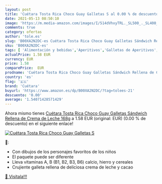 ```yaml
---
layout: post
title: 'Cuétara Tosta Rica Choco Guay Galletas S al 0.00 % de descuento'
date: 2021-05-13 08:50:10
image: 'https://m.media-amazon.com/images/I/514dVhxyTRL._SL500_._SL400_.jpg'
comments: true
category: ofertas
author: 'tole.es'
slug: 'B00XA2N2DC-es Cuétara Tosta Rica Choco Guay Galletas Sándwich Rellena de...'
sku: 'B00XA2N2DC-es'
tags: [ 'Alimentación y bebidas','Aperitivos','Galletas de Aperitivos','cuétara','rica','tosta', ]
actualPrice: 1.58 EUR
currency: EUR
price: 1.58
comparePrice:  EUR
prodname: 'Cuétara Tosta Rica Choco Guay Galletas Sándwich Rellena de Crema de Leche  168g'
country: 'es'
flag: '🇪🇸'
brand: 'Cuétara'
buyurl: 'https://www.amazon.es/dp/B00XA2N2DC/?tag=tolees-21'
descuento: '0.00'
average: '1.54071428571429'
---
```


Ahora mismo tienes [Cuétara Tosta Rica Choco Guay Galletas Sándwich Rellena de Crema de Leche  168g](https://www.amazon.es/dp/B00XA2N2DC/?tag=tolees-21) a 1.58 EUR (original:  EUR) (0.00 %  de descuento) en el siguiente enlace!

[![Cuétara Tosta Rica Choco Guay Galletas S](https://m.media-amazon.com/images/I/514dVhxyTRL._SL500_._SL400_.jpg)](https://www.amazon.es/dp/B00XA2N2DC/?tag=tolees-21)

🔎:

- Con dibujos de los personajes favoritos de los niños
- El paquete puede ser diferente
- Lleva vitaminas A, B (B1, B2, B3, B6) calcio, hierro y cereales
- Crujiente galleta rellena de deliciosa crema de leche y cacao

[🛒 Visítala!!!](https://www.amazon.es/dp/B00XA2N2DC/?tag=tolees-21)
